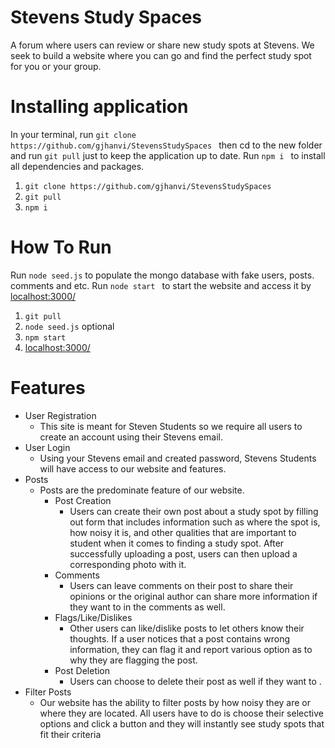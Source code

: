 # Stevens Study Spaces
A forum where users can review or share new study spots at Stevens. We seek to build a website where you can go and find the perfect study spot for you or your group. 

# Installing application

In your terminal, run ```git clone https://github.com/gjhanvi/StevensStudySpaces ``` then cd to the new folder and run ```git pull``` just to keep the application up to date. Run ```npm i ``` to install all dependencies and packages. 

1. ```git clone https://github.com/gjhanvi/StevensStudySpaces ```
2.  ```git pull```
3.  ```npm i ```



# How To Run
Run ```node seed.js``` to populate the mongo database with fake users, posts. comments and etc. Run ```node start ``` to start the website and access it by [localhost:3000/](localhost:3000/)

1. ```git pull```
2. ```node seed.js``` optional
2. ```npm start ```
3. [localhost:3000/](localhost:3000/)


# Features
+ User Registration
	- This site is meant for Steven Students so we require all users to create an account using their Stevens email.
+ User Login
  - Using your Stevens email and created password, Stevens Students will have access to our website and features.
+ Posts
	+ Posts are the predominate feature of our website.
		+ Post Creation 
 	 		- Users can create their own post about a study spot by filling out form that includes information such as where the spot is, how noisy it is, and other qualities that are important to student when it comes to finding a study spot. After successfully uploading a post, users can then upload a corresponding photo with it.
		+ Comments
  			- Users can leave comments on their post to share their opinions or the original author can share more information if they want to in the comments as well.
		+ Flags/Like/Dislikes
 			 - Other users can like/dislike posts to let others know their thoughts. If a user notices that a post contains wrong information, they can flag it and report various option as to why they are flagging the post.	
 		+ Post Deletion
 			+ Users can choose to delete their post as well if they want to .
 + Filter Posts
 	+ Our website has the ability to filter posts by how noisy they are or where they are located. All users have to do is choose their selective options and click a button and they will instantly see study spots that fit their criteria 
 
